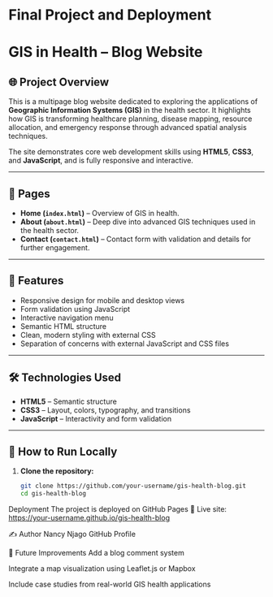 # Final Project and Deployment

# GIS in Health – Blog Website

## 🌐 Project Overview

This is a multipage blog website dedicated to exploring the applications of **Geographic Information Systems (GIS)** in the health sector. It highlights how GIS is transforming healthcare planning, disease mapping, resource allocation, and emergency response through advanced spatial analysis techniques.

The site demonstrates core web development skills using **HTML5**, **CSS3**, and **JavaScript**, and is fully responsive and interactive.

---

## 📄 Pages

- **Home (`index.html`)** – Overview of GIS in health.
- **About (`about.html`)** – Deep dive into advanced GIS techniques used in the health sector.
- **Contact (`contact.html`)** – Contact form with validation and details for further engagement.

---

## 🎯 Features

- Responsive design for mobile and desktop views
- Form validation using JavaScript
- Interactive navigation menu
- Semantic HTML structure
- Clean, modern styling with external CSS
- Separation of concerns with external JavaScript and CSS files

---

## 🛠️ Technologies Used

- **HTML5** – Semantic structure
- **CSS3** – Layout, colors, typography, and transitions
- **JavaScript** – Interactivity and form validation

---

## 🚀 How to Run Locally

1. **Clone the repository:**

   ```bash
   git clone https://github.com/your-username/gis-health-blog.git
   cd gis-health-blog
Deployment
The project is deployed on GitHub Pages 
🔗 Live site: https://your-username.github.io/gis-health-blog

✍️ Author
Nancy Njago
GitHub Profile

📌 Future Improvements
Add a blog comment system

Integrate a map visualization using Leaflet.js or Mapbox

Include case studies from real-world GIS health applications
